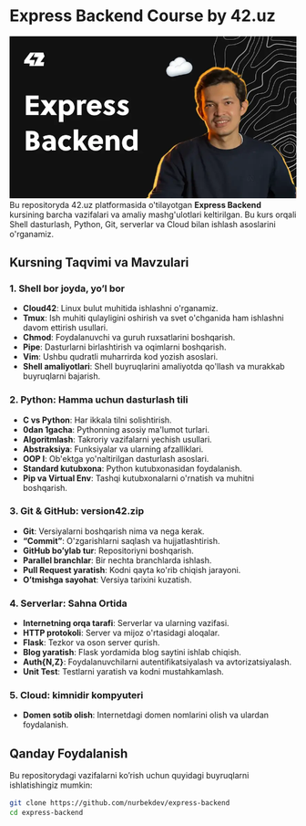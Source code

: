 # Express Backend Course by 42.uz

![Express-Backend](42uz.png)
Bu repositoryda 42.uz platformasida o'tilayotgan **Express Backend** kursining barcha vazifalari va amaliy mashg'ulotlari keltirilgan. Bu kurs orqali Shell dasturlash, Python, Git, serverlar va Cloud bilan ishlash asoslarini o'rganamiz.

## Kursning Taqvimi va Mavzulari

### 1. Shell bor joyda, yo’l bor
- **Cloud42**: Linux bulut muhitida ishlashni o'rganamiz.
- **Tmux**: Ish muhiti qulayligini oshirish va svet o'chganida ham ishlashni davom ettirish usullari.
- **Chmod**: Foydalanuvchi va guruh ruxsatlarini boshqarish.
- **Pipe**: Dasturlarni birlashtirish va oqimlarni boshqarish.
- **Vim**: Ushbu qudratli muharrirda kod yozish asoslari.
- **Shell amaliyotlari**: Shell buyruqlarini amaliyotda qo'llash va murakkab buyruqlarni bajarish.

### 2. Python: Hamma uchun dasturlash tili
- **C vs Python**: Har ikkala tilni solishtirish.
- **0dan 1gacha**: Pythonning asosiy ma'lumot turlari.
- **Algoritmlash**: Takroriy vazifalarni yechish usullari.
- **Abstraksiya**: Funksiyalar va ularning afzalliklari.
- **OOP I**: Ob'ektga yo'naltirilgan dasturlash asoslari.
- **Standard kutubxona**: Python kutubxonasidan foydalanish.
- **Pip va Virtual Env**: Tashqi kutubxonalarni o'rnatish va muhitni boshqarish.

### 3. Git & GitHub: version42.zip
- **Git**: Versiyalarni boshqarish nima va nega kerak.
- **“Commit”**: O'zgarishlarni saqlash va hujjatlashtirish.
- **GitHub bo’ylab tur**: Repositoriyni boshqarish.
- **Parallel branchlar**: Bir nechta branchlarda ishlash.
- **Pull Request yaratish**: Kodni qayta ko'rib chiqish jarayoni.
- **O’tmishga sayohat**: Versiya tarixini kuzatish.

### 4. Serverlar: Sahna Ortida
- **Internetning orqa tarafi**: Serverlar va ularning vazifasi.
- **HTTP protokoli**: Server va mijoz o'rtasidagi aloqalar.
- **Flask**: Tezkor va oson server qurish.
- **Blog yaratish**: Flask yordamida blog saytini ishlab chiqish.
- **Auth{N,Z}**: Foydalanuvchilarni autentifikatsiyalash va avtorizatsiyalash.
- **Unit Test**: Testlarni yaratish va kodni mustahkamlash.

### 5. Cloud: kimnidir kompyuteri
- **Domen sotib olish**: Internetdagi domen nomlarini olish va ulardan foydalanish.

## Qanday Foydalanish
Bu repositorydagi vazifalarni ko’rish uchun quyidagi buyruqlarni ishlatishingiz mumkin:
```bash
git clone https://github.com/nurbekdev/express-backend
cd express-backend
